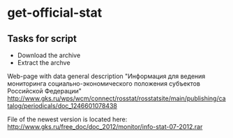 get-official-stat
=================

## Tasks for script

* Download the archive
* Extract the archve

Web-page with data general description "Информация для ведения мониторинга социально-экономического положения субъектов Российской Федерации" http://www.gks.ru/wps/wcm/connect/rosstat/rosstatsite/main/publishing/catalog/periodicals/doc_1246601078438

File of the newest version is located here: http://www.gks.ru/free_doc/doc_2012/monitor/info-stat-07-2012.rar

